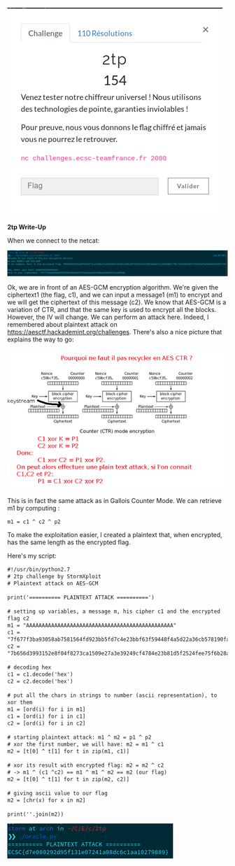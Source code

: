 ![](images/image1.png)

**2tp Write-Up**

When we connect to the netcat:

![](images/image2.png)

Ok, we are in front of an AES-GCM encryption algorithm. We're given the ciphertext1 (the flag, c1), and we can input a message1 (m1) to encrypt and we will get the ciphertext of this message (c2). We know that AES-GCM is a variation of CTR, and that the same key is used to encrypt all the blocks. However, the IV will change. We can perform an attack here. Indeed, I remembered about plaintext attack on https://aesctf.hackademint.org/challenges. There's also a nice picture that explains the way to go:

![](images/aes_ctr_paresse.png)

This is in fact the same attack as in Gallois Counter Mode. We can retrieve m1 by computing :

```
m1 = c1 ^ c2 ^ p2
```

To make the exploitation easier, I created a plaintext that, when encrypted, has the same length as the encrypted flag.

Here's my script:

```
#!/usr/bin/python2.7
# 2tp challenge by StormXploit 
# Plaintext attack on AES-GCM

print('========== PLAINTEXT ATTACK ==========')

# setting up variables, a message m, his cipher c1 and the encrypted flag c2
m1 = "AAAAAAAAAAAAAAAAAAAAAAAAAAAAAAAAAAAAAAAAAAAAAAA" 
c1 = "7f677f3ba93058ab7581564fd923bb5fd7c4e23bbf63f59448f4a5d22a36cb578190fa4a27d15997fe760e72bf3779a5f48b848033ad3c3eeeac396893a935"
c2 = "7b656d3993152e8f04f8273ca1509e27a3e39249cf4784e23b81d5f2524fee75f6b28a6a07a128e4880e770bc70b32bd7d5f37bb5eba76d38edb8d1964733b"

# decoding hex
c1 = c1.decode('hex')
c2 = c2.decode('hex')

# put all the chars in strings to number (ascii representation), to xor them
m1 = [ord(i) for i in m1]
c1 = [ord(i) for i in c1]
c2 = [ord(i) for i in c2]

# starting plaintext attack: m1 ^ m2 = p1 ^ p2
# xor the first number, we will have: m2 = m1 ^ c1
m2 = [t[0] ^ t[1] for t in zip(m1, c1)]

# xor its result with encrypted flag: m2 = m2 ^ c2
# -> m1 ^ (c1 ^c2) == m1 ^ m1 ^ m2 == m2 (our flag)
m2 = [t[0] ^ t[1] for t in zip(m2, c2)]

# giving ascii value to our flag
m2 = [chr(x) for x in m2]

print(''.join(m2))
```

![](images/image3.png) 